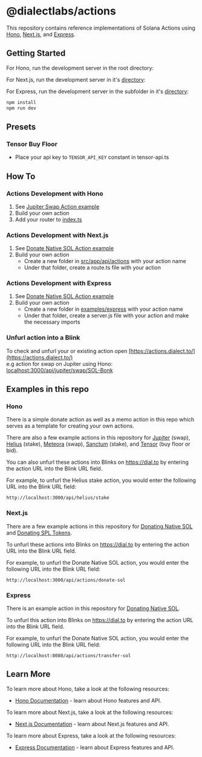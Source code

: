 # @dialectlabs/actions

This repository contains reference implementations of Solana Actions using [Hono](https://hono.dev/), [Next.js](https://nextjs.org/), and [Express](https://expressjs.com/).

## Getting Started

For Hono, run the development server in the root directory:

For Next.js, run the development server in it's [directory](examples/nextjs):

For Express, run the development server in the subfolder in it's [directory](examples/express):

```bash
npm install
npm run dev
```

## Presets

### Tensor Buy Floor

- Place your api key to `TENSOR_API_KEY` constant in tensor-api.ts

## How To

### Actions Development with Hono

1. See [Jupiter Swap Action example](examples/hono/examples/jupiter-swap/route.ts)
2. Build your own action
3. Add your router to [index.ts](examples/hono/examples/index.ts)

### Actions Development with Next.js

1. See [Donate Native SOL Action example](examples/nextjs/src/app/api/actions/donate-sol/route.ts)
2. Build your own action
   - Create a new folder in [src/app/api/actions](examples/nextjs/src/app/api/actions) with your action name
   - Under that folder, create a route.ts file with your action

### Actions Development with Express

1. See [Donate Native SOL Action example](examples/express/transfer-sol/server.js)
2. Build your own action
   - Create a new folder in [examples/express](examples/express) with your action name
   - Under that folder, create a server.js file with your action and make the necessary imports

### Unfurl action into a Blink

To check and unfurl your or existing action open
[https://actions.dialect.to/](https://actions.dialect.to/)  
e.g action for swap on Jupiter using Hono: <localhost:3000/api/jupiter/swap/SOL-Bonk>

## Examples in this repo

### Hono

There is a simple donate action as well as a memo action in this repo which serves as a template for creating your own actions.

There are also a few example actions in this repository for [Jupiter](https://github.com/dialectlabs/actions/blob/main/examples/hono/examples/jupiter-swap/route.ts) (swap), [Helius](https://github.com/dialectlabs/actions/blob/main/examples/hono/examples/helius/stake/route.ts) (stake), [Meteora](https://github.com/dialectlabs/actions/blob/main/examples/hono/examples/meteora/swap/route.ts) (swap), [Sanctum](https://github.com/dialectlabs/actions/blob/main/examples/hono/examples/sanctum/trade/route.ts) (stake), and [Tensor](https://github.com/dialectlabs/actions/tree/main/examples/hono/examples/tensor) (buy floor or bid).

You can also unfurl these actions into Blinks on https://dial.to by entering the action URL into the Blink URL field.

For example, to unfurl the Helius stake action, you would enter the following URL into the Blink URL field:

`http://localhost:3000/api/helius/stake`

### Next.js

There are a few example actions in this repository for [Donating Native SOL](examples/nextjs/src/app/api/actions/donate-sol/route.ts) and [Donating SPL Tokens](https://github.com/dialectlabs/actions/blob/main/examples/nextjs/src/app/api/actions/donate-spl/route.ts).

To unfurl these actions into Blinks on https://dial.to by entering the action URL into the Blink URL field.

For example, to unfurl the Donate Native SOL action, you would enter the following URL into the Blink URL field:

`http://localhost:3000/api/actions/donate-sol`

### Express

There is an example action in this repository for [Donating Native SOL](examples/express/transfer-sol/server.js).

To unfurl this action into Blinks on https://dial.to by entering the action URL into the Blink URL field.

For example, to unfurl the Donate Native SOL action, you would enter the following URL into the Blink URL field:

`http://localhost:8080/api/actions/transfer-sol`

## Learn More

To learn more about Hono, take a look at the following resources:

- [Hono Documentation](https://hono.dev/docs/) - learn about Hono features and API.

To learn more about Next.js, take a look at the following resources:

- [Next.js Documentation](https://nextjs.org/docs) - learn about Next.js features and API.

To learn more about Express, take a look at the following resources:

- [Express Documentation](https://expressjs.com/en/guide/routing.html) - learn about Express features and API.
